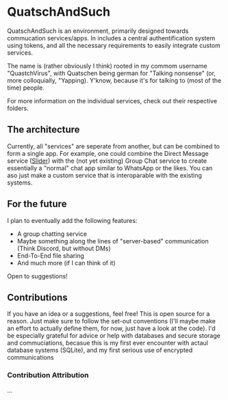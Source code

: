 # QuatschAndSuch
QuatschAndSuch is an environment, primarily designed towards commucation services/apps. In includes a central authentification system using tokens, and all the necessary requirements to easily integrate custom services.

The name is (rather obviously I think) rooted in my commom username "QuastchVirus", with Quatschen being german for "Talking nonsense" (or, more colloquially, "Yapping). Y'know, because it's for talking to (most of the time) people.

For more information on the individual services, check out their respective folders. 

## The architecture
Currently, all "services" are seperate from another, but can be combined to form a single app. For example, one could combine the Direct Message service ([Slider](https://github.com/QuatschVirus/QuatschAndSuch/tree/main/Slider)) with the (not yet existing) Group Chat service to create essentially a "normal" chat app similar to WhatsApp or the likes. You can aso just make a custom service that is interoparable with the existing systems.

## For the future
I plan to eventually add the following features:
- A group chatting service
- Maybe something along the lines of "server-based" communication (Think Discord, but without DMs)
- End-To-End file sharing
- And much more (if I can think of it)

Open to suggestions!

## Contributions
If you have an idea or a suggestions, feel free! This is open source for a reason. Just make sure to follow the set-out conventions (I'll maybe make an effort to actually define them, for now, just have a look at the code).
I'd be especially grateful for advice or help with databases and secure storage and commuciations, becasue this is my first ever encounter with actaul database systems (SQLite), and my first serious use of encrypted communications
### Contribution Attribution
...